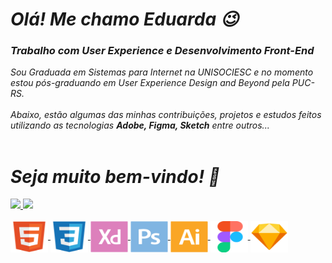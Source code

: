 ## <h1><i>Olá! Me chamo Eduarda 😉</i></h1>

<h3><i>Trabalho com User Experience e Desenvolvimento Front-End</i></h3>
<i>Sou Graduada em Sistemas para Internet na UNISOCIESC e no momento estou pós-graduando em User Experience Design and Beyond pela PUC-RS.</i>
<br>
<br>
<i> Abaixo, estão algumas das minhas contribuições, projetos e estudos feitos utilizando as tecnologias <strong>Adobe, Figma, Sketch</strong> entre outros... </i>
<br>
<br>
<h1><i> Seja muito bem-vindo! 👋 </i></h1>
 <div>
  <a href="https://github.com/dudababel">
  <img height="180em" src="https://github-readme-stats.vercel.app/api?username=dudababel&show_icons=true&theme=synthwave&include_all_commits=true&count_private=true"/>
  <img height="180em" src="https://github-readme-stats.vercel.app/api/top-langs/?username=dudababel&layout=compact&langs_count=7&theme=synthwave"/>
</div>
<div style="display: inline_block"><br>
  <img align="center" alt="duda-HTML" height="50" width="60" src="https://raw.githubusercontent.com/devicons/devicon/master/icons/html5/html5-original.svg">
  <img align="center" alt="duda-CSS" height="50" width="60" src="https://raw.githubusercontent.com/devicons/devicon/master/icons/css3/css3-original.svg">
  <img align="center" alt="duda-XD" height="50" width="60" src="https://raw.githubusercontent.com/devicons/devicon/master/icons/xd/xd-plain.svg">
  <img align="center" alt="duda-photoshop" height="50" width="60" src="https://raw.githubusercontent.com/devicons/devicon/master/icons/photoshop/photoshop-plain.svg">
  <img align="center" alt="duda-illustrator" height="50" width="60" src="https://raw.githubusercontent.com/devicons/devicon/master/icons/illustrator/illustrator-plain.svg">
  <img align="center" alt="duda-figma" height="50" width="60" src="https://raw.githubusercontent.com/devicons/devicon/master/icons/figma/figma-original.svg">
  <img align="center" alt="duda-sketch" height="50" width="60" src="https://raw.githubusercontent.com/devicons/devicon/master/icons/sketch/sketch-original.svg">
</div>
